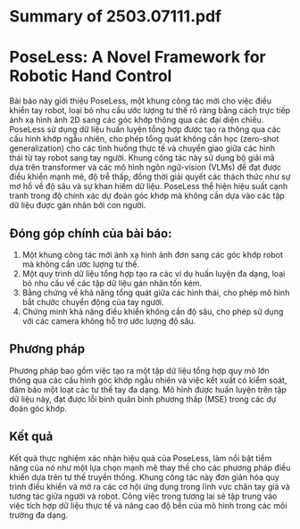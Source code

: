 # Summary of 2503.07111.pdf

# PoseLess: A Novel Framework for Robotic Hand Control

Bài báo này giới thiệu PoseLess, một khung công tác mới cho việc điều khiển tay robot, loại bỏ nhu cầu ước lượng tư thế rõ ràng bằng cách trực tiếp ánh xạ hình ảnh 2D sang các góc khớp thông qua các đại diện chiếu. PoseLess sử dụng dữ liệu huấn luyện tổng hợp được tạo ra thông qua các cấu hình khớp ngẫu nhiên, cho phép tổng quát không cần học (zero-shot generalization) cho các tình huống thực tế và chuyển giao giữa các hình thái từ tay robot sang tay người. Khung công tác này sử dụng bộ giải mã dựa trên transformer và các mô hình ngôn ngữ-vision (VLMs) để đạt được điều khiển mạnh mẽ, độ trễ thấp, đồng thời giải quyết các thách thức như sự mơ hồ về độ sâu và sự khan hiếm dữ liệu. PoseLess thể hiện hiệu suất cạnh tranh trong độ chính xác dự đoán góc khớp mà không cần dựa vào các tập dữ liệu được gán nhãn bởi con người.

## Đóng góp chính của bài báo:
1. Một khung công tác mới ánh xạ hình ảnh đơn sang các góc khớp robot mà không cần ước lượng tư thế.
2. Một quy trình dữ liệu tổng hợp tạo ra các ví dụ huấn luyện đa dạng, loại bỏ nhu cầu về các tập dữ liệu gán nhãn tốn kém.
3. Bằng chứng về khả năng tổng quát giữa các hình thái, cho phép mô hình bắt chước chuyển động của tay người.
4. Chứng minh khả năng điều khiển không cần độ sâu, cho phép sử dụng với các camera không hỗ trợ ước lượng độ sâu.

## Phương pháp
Phương pháp bao gồm việc tạo ra một tập dữ liệu tổng hợp quy mô lớn thông qua các cấu hình góc khớp ngẫu nhiên và việc kết xuất có kiểm soát, đảm bảo một loạt các tư thế tay đa dạng. Mô hình được huấn luyện trên tập dữ liệu này, đạt được lỗi bình quân bình phương thấp (MSE) trong các dự đoán góc khớp.

## Kết quả
Kết quả thực nghiệm xác nhận hiệu quả của PoseLess, làm nổi bật tiềm năng của nó như một lựa chọn mạnh mẽ thay thế cho các phương pháp điều khiển dựa trên tư thế truyền thống. Khung công tác này đơn giản hóa quy trình điều khiển và mở ra các cơ hội ứng dụng trong lĩnh vực chân tay giả và tương tác giữa người và robot. Công việc trong tương lai sẽ tập trung vào việc tích hợp dữ liệu thực tế và nâng cao độ bền của mô hình trong các môi trường đa dạng.
